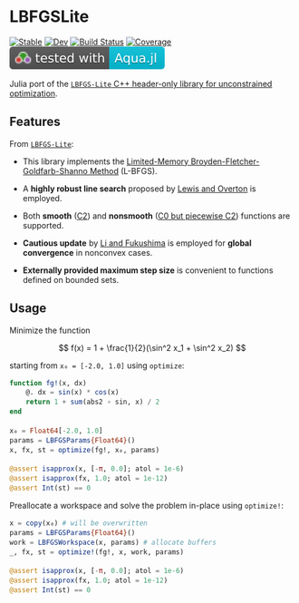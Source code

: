 # LBFGSLite

[![Stable](https://img.shields.io/badge/docs-stable-blue.svg)](https://jondeuce.github.io/LBFGSLite.jl/stable/)
[![Dev](https://img.shields.io/badge/docs-dev-blue.svg)](https://jondeuce.github.io/LBFGSLite.jl/dev/)
[![Build Status](https://github.com/jondeuce/LBFGSLite.jl/actions/workflows/CI.yml/badge.svg?branch=master)](https://github.com/jondeuce/LBFGSLite.jl/actions/workflows/CI.yml?query=branch%3Amaster)
[![Coverage](https://codecov.io/gh/jondeuce/LBFGSLite.jl/branch/master/graph/badge.svg)](https://codecov.io/gh/jondeuce/LBFGSLite.jl)
[![Aqua](https://raw.githubusercontent.com/JuliaTesting/Aqua.jl/master/badge.svg)](https://github.com/JuliaTesting/Aqua.jl)

Julia port of the [`LBFGS-Lite` C++ header-only library for unconstrained optimization](https://github.com/ZJU-FAST-Lab/LBFGS-Lite).

## Features

From [`LBFGS-Lite`](https://github.com/ZJU-FAST-Lab/LBFGS-Lite):

- This library implements the [Limited-Memory Broyden-Fletcher-Goldfarb-Shanno Method](https://doi.org/10.1007/BF01589116) (L-BFGS).

- A __highly robust line search__ proposed by [Lewis and Overton](https://link.springer.com/article/10.1007/s10107-012-0514-2) is employed.

- Both __smooth__ ([C2](https://en.wikipedia.org/wiki/Smoothness)) and __nonsmooth__ ([C0 but piecewise C2](https://en.wikipedia.org/wiki/Smoothness)) functions are supported.

- __Cautious update__ by [Li and Fukushima](https://epubs.siam.org/doi/pdf/10.1137/S1052623499354242) is employed for __global convergence__ in nonconvex cases.

- __Externally provided maximum step size__ is convenient to functions defined on bounded sets.

## Usage

Minimize the function

$$ f(x) = 1 + \frac{1}{2}(\sin^2 x_1 + \sin^2 x_2) $$

starting from `x₀ = [-2.0, 1.0]` using `optimize`:

```julia
function fg!(x, dx)
    @. dx = sin(x) * cos(x)
    return 1 + sum(abs2 ∘ sin, x) / 2
end

x₀ = Float64[-2.0, 1.0]
params = LBFGSParams{Float64}()
x, fx, st = optimize(fg!, x₀, params)

@assert isapprox(x, [-π, 0.0]; atol = 1e-6)
@assert isapprox(fx, 1.0; atol = 1e-12)
@assert Int(st) == 0
```

Preallocate a workspace and solve the problem in-place using `optimize!`:

```julia
x = copy(x₀) # will be overwritten
params = LBFGSParams{Float64}()
work = LBFGSWorkspace(x, params) # allocate buffers
_, fx, st = optimize!(fg!, x, work, params)

@assert isapprox(x, [-π, 0.0]; atol = 1e-6)
@assert isapprox(fx, 1.0; atol = 1e-12)
@assert Int(st) == 0
```
